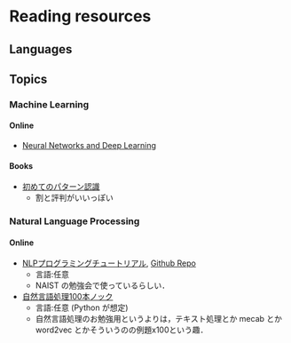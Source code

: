 # Reading resources

## Languages

## Topics

### Machine Learning

#### Online

* [Neural Networks and Deep Learning](http://neuralnetworksanddeeplearning.com/)

#### Books

* [初めてのパターン認識](http://ci.nii.ac.jp/ncid/BB09879550)
  - 割と評判がいいっぽい

### Natural Language Processing

#### Online

* [NLPプログラミングチュートリアル](http://www.phontron.com/teaching.php?lang=ja), [Github Repo](https://github.com/neubig/nlptutorial)
  - 言語:任意
  - NAIST の勉強会で使っているらしい．
* [自然言語処理100本ノック](http://www.cl.ecei.tohoku.ac.jp/nlp100/)
  - 言語:任意 (Python が想定)
  - 自然言語処理のお勉強用というよりは，テキスト処理とか mecab とか word2vec とかそういうのの例題x100という趣．
